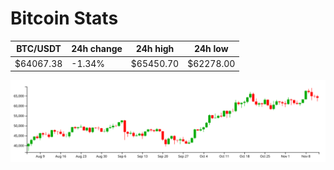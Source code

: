 # Bitcoin Stats

BTC/USDT|24h change|24h high|24h low|
|---|---|---|---|
|$64067.38|-1.34%|$65450.70|$62278.00|

<img src="./chart.svg">
